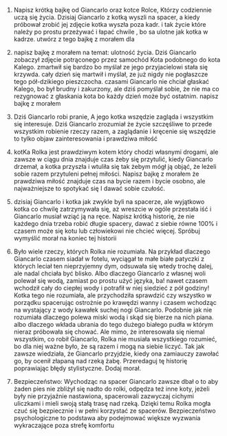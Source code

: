 1. Napisz krótką bajkę od Giancarlo oraz kotce Rolce, Którzy codziennie uczą się życia. Dzisiaj Giancarlo z kotką wyszli na spacer, a kiedy próbował zrobić jej zdjęcie kotka wyszła poza kadr. i tak życie które należy po prostu przeżywać i łapać chwile , bo sa ulotne jak kotka w kadrze. utwórz z tego bajkę z morałem dla
2. napisz bajkę z morałem na temat: ulotność życia. Dziś Giancarlo zobaczył zdjęcie potrąconego przez samochód Kota podobnego do kota Kalego. zmartwił się bardzo bo myślał ze jego przyjacielowi stała się krzywda. cały dzień się martwił i myślał, ze już nigdy nie pogłaszcze tego pół-dzikiego pieszczocha. czasami Giancarlo nie chciał głaskać  Kalego, bo był brudny i zakurzony, ale dziś pomyślał sobie, że nie ma co rezygnować z głaskania kota bo każdy dzień może być ostatnim. napisz bajkę z morałem
3. Dziś Giancarlo robi pranie, A jego kotka wszędzie zagląda i wszystkim się interesuje. Dziś Giancarlo zrozumiał że życie szczęśliwe to przede wszystkim robienie rzeczy razem, a zaglądanie i kręcenie się wszędzie to tylko objaw zainteresowania i prawdziwa miłość
4. kotKa Rolka jest prawdziwym kotem który chodzi własnymi drogami, ale zawsze w ciągu dnia znajduje czas żeby się przytulić, kiedy Giancarlo drzemał, a kotka przyszła i wtuliła się tak żebym mógł ją objąć, że leżeli sobie razem przytuleni pełnej miłości. Napisz bajkę z morałem że prawdziwa miłość znajduje czas na bycie razem i bycie osobno, ale najważniejsze to spotykać się I dawać sobie czułość.
5. dzisiaj Giancarlo i kotka jak zwykle byli na spacerze, ale wyjątkowo kotka co chwilę zatrzymywała się, aż wreszcie w ogóle przestała iść i Giancarlo musiał wziąć ją na ręce. Napisz krótką historię, że nie każdego dnia trzeba robić długie spacery, dawać z siebie równe 100% i czasem może się kotu lub człowiekowi nie chcieć więcej. Spróbuj wymyślić morał na koniec tej historii
6. Było wiele rzeczy, których Rolka nie rozumiała. Na przykład dlaczego Giancarlo czasem siadał w fotelu, wyciągał te małe białe patyczki z których leciał ten nieprzyjemny dym, odsuwała się wtedy trochę dalej, ale nadal chciała być blisko. Albo dlaczego Giancarlo z własnej woli polewał się wodą, zamiast po prostu użyć języka, ba! nawet czasem wchodził cały do ciepłej wody i potrafił w niej siedzieć z pół godziny! Kotka tego nie rozumiała, ale przychodziła sprawdzić czy wszystko w porządku spacerując ostrożnie po krawędzi wanny i czasem wchodząc na wystający z wody kawałek suchej nogi Giancarlo. Podobnie jak nie rozumiała dlaczego polewa miski wodą i skąd się bierze na nich piana. albo dlaczego wkłada ubrania do tego dużego białego pudła w którym nieraz próbowała się chować. Ale mimo, że interesowała się niemal wszystkim, co robił Giancarlo, Rolka nie musiała wszystkiego rozumieć, bo dla niej ważne było, że są razem i mogą na siebie liczyć. Tak jak zawsze wiedziała, że Giancarlo przyjdzie, kiedy ona zamiauczy zawołać go, by ocenił złapaną nad rzeką żabę. Przeredaguj tę historię poprawiając błędy stylistyczne. Dodaj morał.


7. Bezpieczeństwo: Wychodząc na spacer Giancarlo zawsze dbał o to aby żaden pies nie zbliżył się nadto do rolki, odpędza też inne koty, jeżeli były nie przyjaźnie nastawiona, spacerowali zazwyczaj cichymi uliczkami i mieli swoją stałą trasę nad rzeką. Dzięki temu Rolka mogła czuć się bezpiecznie i w pełni korzystać ze spacerów.  Bezpieczeństwo psychologiczne to podstawa aby podejmować większe wyzwania wykraczające poza strefę komfortu